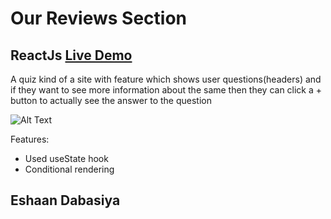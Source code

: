 # Our Reviews Section 

## ReactJs  [Live Demo]()


A quiz kind of a site with feature which shows user questions(headers) and if they want to see more information about the same then they can click a + button to actually see the answer to the question

![Alt Text]()


Features:
* Used useState hook
* Conditional rendering


## Eshaan Dabasiya